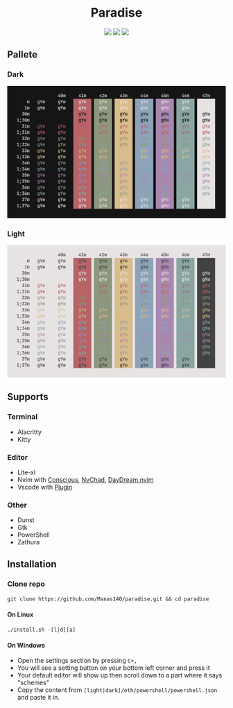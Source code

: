 <h1 align="center">Paradise</h1>

<p align="center">
  <a href="https://github.com/Manas140/paradise/stargazers"><img src="https://img.shields.io/github/stars/Manas140/paradise?colorA=151515&colorB=B66467&style=for-the-badge&logo=starship"></a>
  <a href="https://github.com/Manas140/paradise/issues"><img src="https://img.shields.io/github/issues/Manas140/paradise?colorA=151515&colorB=8C977D&style=for-the-badge&logo=bugatti"></a>
  <a href="https://github.com/Manas140/paradise/network/members"><img src="https://img.shields.io/github/forks/Manas140/paradise?colorA=151515&colorB=D9BC8C&style=for-the-badge&logo=github"></a>
</p>

## Pallete

### Dark
<img src="./preview/dark.png">

### Light
<img src="./preview/light.png">

## Supports

### Terminal
  - Alacritty
  - Kitty

### Editor
  - Lite-xl
  - Nvim with [Conscious](https://github.com/Manas140/Conscious), [NvChad](https://github.com/NvChad/NvChad), [DayDream.nvim](https://github.com/Mayooonaiselol/Daydream.nvim)
  - Vscode with [Plugin](https://github.com/Manas140/paradise-vscode)
  
### Other
  - Dunst
  - Gtk
  - PowerShell 
  - Zathura

## Installation
### Clone repo
```
git clone https://github.com/Manas140/paradise.git && cd paradise
```

#### On Linux 
```
./install.sh -[l|d][a]
```

#### On Windows
- Open the settings section by pressing `C+,`
- You will see a setting button on your bottom left corner and press it
- Your default editor will show up then scroll down to a part where it says "schemes"
- Copy the content from `[light|dark]/oth/powershell/powershell.json` and paste it in.
